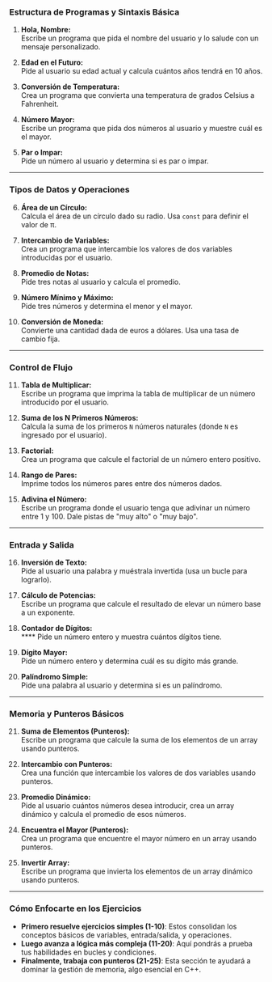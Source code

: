 ### **Estructura de Programas y Sintaxis Básica**
1. **Hola, Nombre:**  
   Escribe un programa que pida el nombre del usuario y lo salude con un mensaje personalizado.

2. **Edad en el Futuro:**  
   Pide al usuario su edad actual y calcula cuántos años tendrá en 10 años.

3. **Conversión de Temperatura:**  
   Crea un programa que convierta una temperatura de grados Celsius a Fahrenheit.

4. **Número Mayor:**  
   Escribe un programa que pida dos números al usuario y muestre cuál es el mayor.

5. **Par o Impar:**  
   Pide un número al usuario y determina si es par o impar.

---

### **Tipos de Datos y Operaciones**
6. **Área de un Círculo:**  
   Calcula el área de un círculo dado su radio. Usa `const` para definir el valor de π.

7. **Intercambio de Variables:**  
   Crea un programa que intercambie los valores de dos variables introducidas por el usuario.

8. **Promedio de Notas:**  
   Pide tres notas al usuario y calcula el promedio.

9. **Número Mínimo y Máximo:**  
   Pide tres números y determina el menor y el mayor.

10. **Conversión de Moneda:**  
    Convierte una cantidad dada de euros a dólares. Usa una tasa de cambio fija.

---

### **Control de Flujo**
11. **Tabla de Multiplicar:**  
    Escribe un programa que imprima la tabla de multiplicar de un número introducido por el usuario.

12. **Suma de los N Primeros Números:**  
    Calcula la suma de los primeros `N` números naturales (donde `N` es ingresado por el usuario).

13. **Factorial:**  
    Crea un programa que calcule el factorial de un número entero positivo.

14. **Rango de Pares:**  
    Imprime todos los números pares entre dos números dados.

15. **Adivina el Número:**  
    Escribe un programa donde el usuario tenga que adivinar un número entre 1 y 100. Dale pistas de "muy alto" o "muy bajo".

---

### **Entrada y Salida**
16. **Inversión de Texto:**  
    Pide al usuario una palabra y muéstrala invertida (usa un bucle para lograrlo).

17. **Cálculo de Potencias:**  
    Escribe un programa que calcule el resultado de elevar un número base a un exponente.

18. **Contador de Dígitos:**  
****    Pide un número entero y muestra cuántos dígitos tiene.

19. **Dígito Mayor:**  
    Pide un número entero y determina cuál es su dígito más grande.

20. **Palíndromo Simple:**  
    Pide una palabra al usuario y determina si es un palíndromo.

---

### **Memoria y Punteros Básicos**
21. **Suma de Elementos (Punteros):**  
    Escribe un programa que calcule la suma de los elementos de un array usando punteros.

22. **Intercambio con Punteros:**  
    Crea una función que intercambie los valores de dos variables usando punteros.

23. **Promedio Dinámico:**  
    Pide al usuario cuántos números desea introducir, crea un array dinámico y calcula el promedio de esos números.

24. **Encuentra el Mayor (Punteros):**  
    Crea un programa que encuentre el mayor número en un array usando punteros.

25. **Invertir Array:**  
    Escribe un programa que invierta los elementos de un array dinámico usando punteros.

---

### **Cómo Enfocarte en los Ejercicios**
- **Primero resuelve ejercicios simples (1-10)**: Estos consolidan los conceptos básicos de variables, entrada/salida, y operaciones.
- **Luego avanza a lógica más compleja (11-20)**: Aquí pondrás a prueba tus habilidades en bucles y condiciones.
- **Finalmente, trabaja con punteros (21-25)**: Esta sección te ayudará a dominar la gestión de memoria, algo esencial en C++.